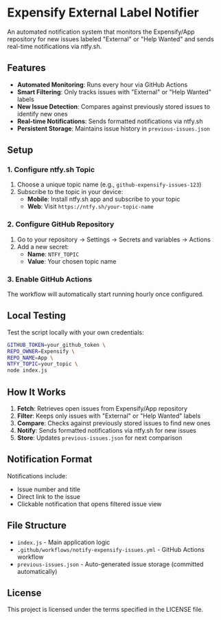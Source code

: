 # Expensify External Label Notifier

An automated notification system that monitors the Expensify/App repository for new issues labeled "External" or "Help Wanted" and sends real-time notifications via ntfy.sh.

## Features

- **Automated Monitoring**: Runs every hour via GitHub Actions
- **Smart Filtering**: Only tracks issues with "External" or "Help Wanted" labels
- **New Issue Detection**: Compares against previously stored issues to identify new ones
- **Real-time Notifications**: Sends formatted notifications via ntfy.sh
- **Persistent Storage**: Maintains issue history in `previous-issues.json`

## Setup

### 1. Configure ntfy.sh Topic

1. Choose a unique topic name (e.g., `github-expensify-issues-123`)
2. Subscribe to the topic in your device:
   - **Mobile**: Install ntfy.sh app and subscribe to your topic
   - **Web**: Visit `https://ntfy.sh/your-topic-name`

### 2. Configure GitHub Repository

1. Go to your repository → Settings → Secrets and variables → Actions
2. Add a new secret:
   - **Name**: `NTFY_TOPIC`
   - **Value**: Your chosen topic name

### 3. Enable GitHub Actions

The workflow will automatically start running hourly once configured.

## Local Testing

Test the script locally with your own credentials:

```bash
GITHUB_TOKEN=your_github_token \
REPO_OWNER=Expensify \
REPO_NAME=App \
NTFY_TOPIC=your_topic \
node index.js
```

## How It Works

1. **Fetch**: Retrieves open issues from Expensify/App repository
2. **Filter**: Keeps only issues with "External" or "Help Wanted" labels
3. **Compare**: Checks against previously stored issues to find new ones
4. **Notify**: Sends formatted notifications via ntfy.sh for new issues
5. **Store**: Updates `previous-issues.json` for next comparison

## Notification Format

Notifications include:
- Issue number and title
- Direct link to the issue
- Clickable notification that opens filtered issue view

## File Structure

- `index.js` - Main application logic
- `.github/workflows/notify-expensify-issues.yml` - GitHub Actions workflow
- `previous-issues.json` - Auto-generated issue storage (committed automatically)

## License

This project is licensed under the terms specified in the LICENSE file.